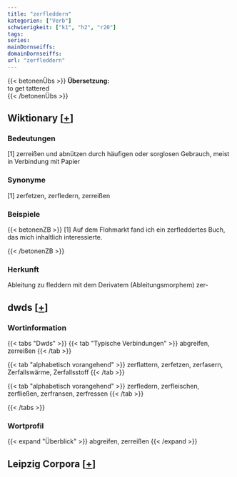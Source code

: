 ```yaml
---
title: "zerfleddern"
kategorien: ["Verb"]
schwierigkeit: ["k1", "h2", "r20"]
tags:
series:
mainDornseiffs:
domainDornseiffs:
url: "zerfleddern"
---
```


{{< betonenÜbs >}}
**Übersetzung:**  
to get tattered  
{{< /betonenÜbs >}}

## Wiktionary [[+](https://de.wiktionary.org/wiki/zerfleddern)]

### Bedeutungen
[1] zerreißen und abnützen durch häufigen oder sorglosen Gebrauch, meist in Verbindung mit Papier  

### Synonyme
[1] zerfetzen, zerfledern, zerreißen  

### Beispiele
{{< betonenZB >}}
[1] Auf dem Flohmarkt fand ich ein zerfleddertes Buch, das mich inhaltlich interessierte.  

{{< /betonenZB >}}
### Herkunft
Ableitung zu fleddern mit dem Derivatem (Ableitungsmorphem) zer-  



## dwds [[+](https://www.dwds.de/wb/zerfleddern)]

### Wortinformation
{{< tabs "Dwds" >}}
{{< tab "Typische Verbindungen" >}}
abgreifen, zerreißen
{{< /tab >}}

{{< tab "alphabetisch vorangehend" >}}
zerflattern, zerfetzen, zerfasern, Zerfallswärme, Zerfallsstoff
{{< /tab >}}

{{< tab "alphabetisch vorangehend" >}}
zerfledern, zerfleischen, zerfließen, zerfransen, zerfressen
{{< /tab >}}

{{< /tabs >}}

### Wortprofil
{{< expand "Überblick" >}} abgreifen, zerreißen {{< /expand >}}

## Leipzig Corpora [[+](https://corpora.uni-leipzig.de/en/res?word=zerfleddern&corpusId=deu_newscrawl-public_2018)]

